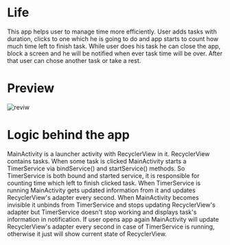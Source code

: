 # Life
This app helps user to manage time more efficiently. User adds tasks with duration, clicks to one which he is going to do and app starts to count how much time left to finish task. While user does his task he can close the app, block a screen and he will be notified when ever task time will be over. After that user can chose another task or take a rest.

# Preview
![reviw](https://user-images.githubusercontent.com/56368532/139577921-12d47a19-e293-4cbf-ad0b-3ac93d8aadc4.gif)

# Logic behind the app

MainActivity is a launcher activity with RecyclerView in it. RecyclerView contains tasks. 
When some task is clicked MainActivity starts a TimerService via bindService() and startService() methods. So TimerService is both bound and started service, it is responsible for counting time which left to finish clicked task. 
When TimerService is running MainActivity gets updated information from it and updates RecyclerView's adapter every second. 
When MainActivity becomes invisible it unbinds from TimerService and stops updating RecyclerView's adapter but TimerService doesn't stop working and displays task's information in notification. 
If user opens app again MainActivity will update RecyclerView's adapter every second in case of TimerService is running, otherwise it just will show current state of RecyclerView.
